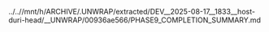 ../..//mnt/h/ARCHIVE/.UNWRAP/extracted/DEV__2025-08-17__1833__host-duri-head/__UNWRAP/00936ae566/PHASE9_COMPLETION_SUMMARY.md